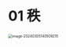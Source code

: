 # 01 秩

<img src="https://cvp.oss-cn-shanghai.aliyuncs.com/picgo/202403051405276.png" alt="image-20240305140509215" style="zoom:50%;" />